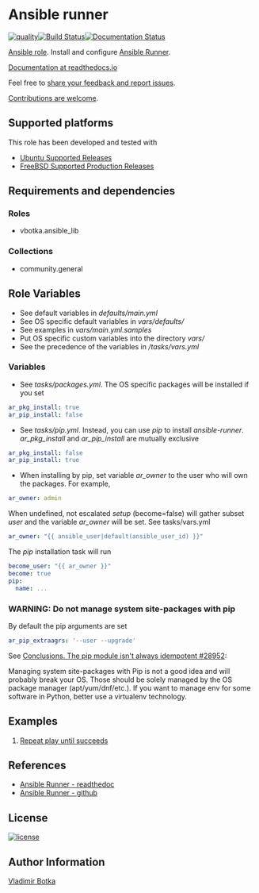 # Ansible runner

[![quality](https://img.shields.io/ansible/quality/27910)](https://galaxy.ansible.com/vbotka/ansible_runner)[![Build Status](https://app.travis-ci.com/vbotka/ansible-runner.svg?branch=master)](https://app.travis-ci.com/github/vbotka/ansible-runner)[![Documentation Status](https://readthedocs.org/projects/docs/badge/?version=latest)](https://ansible-runner-role.readthedocs.io/en/latest/)

[Ansible role](https://galaxy.ansible.com/vbotka/ansible_runner/). Install and configure [Ansible Runner](https://github.com/ansible/ansible-runner).

[Documentation at readthedocs.io](https://ansible-runner-role.readthedocs.io)

Feel free to [share your feedback and report issues](https://github.com/vbotka/ansible-runner/issues).

[Contributions are welcome](https://github.com/firstcontributions/first-contributions).


## Supported platforms

This role has been developed and tested with
* [Ubuntu Supported Releases](http://releases.ubuntu.com/)
* [FreeBSD Supported Production Releases](https://www.freebsd.org/releases/)


## Requirements and dependencies

### Roles

* vbotka.ansible_lib

### Collections

* community.general


## Role Variables

- See default variables in *defaults/main.yml*
- See OS specific default variables in *vars/defaults/*
- See examples in *vars/main.yml.samples*
- Put OS specific custom variables into the directory *vars/*
- See the precedence of the variables in */tasks/vars.yml*


### Variables

* See *tasks/packages.yml*. The OS specific packages will be installed
  if you set

```yaml
ar_pkg_install: true
ar_pip_install: false
```

* See *tasks/pip.yml*. Instead, you can use *pip* to install
  *ansible-runner*. *ar_pkg_install* and *ar_pip_install* are mutually
  exclusive

```yaml
ar_pkg_install: false
ar_pip_install: true
```

* When installing by pip, set variable *ar_owner* to the user who will
  own the packages. For example,

```yaml
ar_owner: admin
```

When undefined, not escalated *setup* (become=false) will gather
subset *user* and the variable *ar_owner* will be set. See
tasks/vars.yml

```yaml
ar_owner: "{{ ansible_user|default(ansible_user_id) }}"
```

The *pip* installation task will run

```yaml
become_user: "{{ ar_owner }}"
become: true
pip:
  name: ...
```

### WARNING: Do not manage system site-packages with pip

By default the pip arguments are set

```yaml
ar_pip_extraagrs: '--user --upgrade'
```

See [Conclusions. The pip module isn't always idempotent #28952](https://github.com/ansible/ansible/issues/28952):

  Managing system site-packages with Pip is not a good idea and will
  probably break your OS. Those should be solely managed by the OS
  package manager (apt/yum/dnf/etc.). If you want to manage env for
  some software in Python, better use a virtualenv technology.


## Examples

1) [Repeat play until succeeds](https://github.com/vbotka/ansible-runner/blob/master/contrib/repeat_play_until_succeeds.bash)


## References

- [Ansible Runner - readthedoc](https://ansible-runner.readthedocs.io/en/latest/)
- [Ansible Runner - github](https://github.com/ansible/ansible-runner/)


## License

[![license](https://img.shields.io/badge/license-BSD-red.svg)](https://www.freebsd.org/doc/en/articles/bsdl-gpl/article.html)


## Author Information

[Vladimir Botka](https://botka.info)
